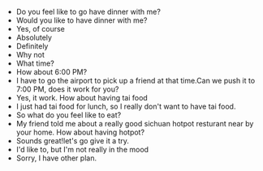 - Do you feel like to go have dinner with me?
- Would you like to have dinner with me?
- Yes, of course
- Absolutely
- Definitely
- Why not
- What time?
- How about 6:00 PM?
- I have to go the airport to pick up a friend at that time.Can we push it to 7:00 PM, does it work for you?
- Yes, it work. How about having tai food
- I just had tai food for lunch, so I really don't want to have tai food.
- So what do you feel like to eat?
- My friend told me about a really good sichuan hotpot resturant near by your home. How about having hotpot?
- Sounds great!let's go give it a try.
- I'd like to, but I'm not really in the mood
- Sorry, I have other plan.